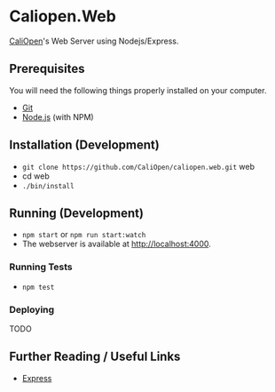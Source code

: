 # Caliopen.Web

[CaliOpen](https://caliopen.org)'s Web Server using Nodejs/Express.

## Prerequisites

You will need the following things properly installed on your computer.

* [Git](http://git-scm.com/)
* [Node.js](http://nodejs.org/) (with NPM)

## Installation (Development)

* `git clone https://github.com/CaliOpen/caliopen.web.git` web
* cd web
* `./bin/install`

## Running (Development)

* `npm start` or `npm run start:watch` 
* The webserver is available at [http://localhost:4000](http://localhost:4000).

### Running Tests

* `npm test`

### Deploying

TODO

## Further Reading / Useful Links

* [Express](http://expressjs.com/)
